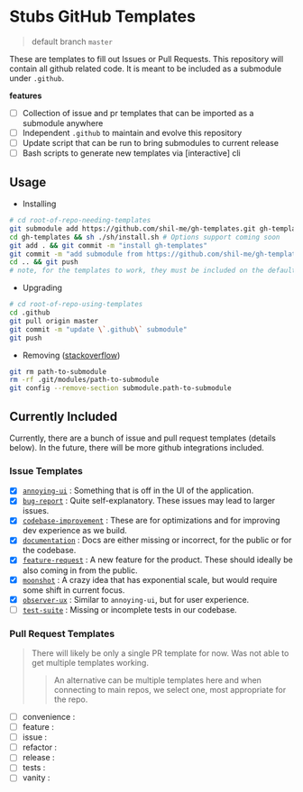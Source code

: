 # Stubs GitHub Templates
> default branch `master`

These are templates to fill out Issues or Pull Requests. This repository will contain all github related code. It is meant to be included as a submodule under `.github`.

**features**

- [ ] Collection of issue and pr templates that can be imported as a submodule anywhere
- [ ] Independent `.github` to maintain and evolve this repository
- [ ] Update script that can be run to bring submodules to current release
- [ ] Bash scripts to generate new templates via [interactive] cli

## Usage

- Installing
```sh
# cd root-of-repo-needing-templates
git submodule add https://github.com/shil-me/gh-templates.git gh-templates
cd gh-templates && sh ./sh/install.sh # Options support coming soon
git add . && git commit -m "install gh-templates"
git commit -m "add submodule from https://github.com/shil-me/gh-templates.git"
cd .. && git push
# note, for the templates to work, they must be included on the default branch of the repository #
```
- Upgrading
```sh
# cd root-of-repo-using-templates
cd .github
git pull origin master
git commit -m "update \`.github\` submodule"
git push
```
- Removing ([stackoverflow](https://stackoverflow.com/a/1260982))
```sh
git rm path-to-submodule
rm -rf .git/modules/path-to-submodule
git config --remove-section submodule.path-to-submodule
```

## Currently Included

Currently, there are a bunch of issue and pull request templates (details below). In the future, there will be more github integrations included.

### Issue Templates

- [x] [`annoying-ui`](./ISSUE_TEMPLATE/annoying-ui.yaml) : Something that is off in the UI of the application.
- [x] [`bug-report`](./ISSUE_TEMPLATE/bug-report.yaml) : Quite self-explanatory. These issues may lead to larger issues.
- [x] [`codebase-improvement`](./ISSUE_TEMPLATE/codebase-improvement.yaml) : These are for optimizations and for improving dev experience as we build.
- [x] [`documentation`](./ISSUE_TEMPLATE/documentation.yaml) : Docs are either missing or incorrect, for the public or for the codebase.
- [x] [`feature-request`](./ISSUE_TEMPLATE/feature-request.yaml) : A new feature for the product. These should ideally be also coming in from the public.
- [x] [`moonshot`](./ISSUE_TEMPLATE/moonshot.yaml) : A crazy idea that has exponential scale, but would require some shift in current focus.
- [x] [`observer-ux`](./ISSUE_TEMPLATE/observer-ux.yaml) : Similar to `annoying-ui`, but for user experience.
- [ ] [`test-suite`](./ISSUE_TEMPLATE/test-suite.yaml) : Missing or incomplete tests in our codebase.

### Pull Request Templates
> There will likely be only a single PR template for now. Was not able to get multiple templates working.
>> An alternative can be multiple templates here and when connecting to main repos, we select one, most appropriate for the repo.


- [ ] convenience :
- [ ] feature :
- [ ] issue :
- [ ] refactor :
- [ ] release : 
- [ ] tests :
- [ ] vanity :
